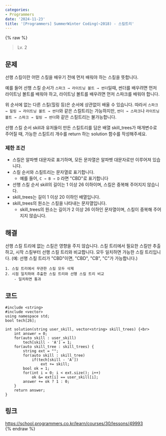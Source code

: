```yaml
---
categories:
- Programmers
date: '2024-11-23'
title: '[Programmers] SummerWinter Coding(~2018) - 스킬트리'
---
```


{% raw %}
> Lv. 2<br>

## 문제
선행 스킬이란 어떤 스킬을 배우기 전에 먼저 배워야 하는 스킬을 뜻합니다.

예를 들어 선행 스킬 순서가  `스파크 → 라이트닝 볼트 → 썬더`일때, 썬더를 배우려면 먼저 라이트닝 볼트를 배워야 하고, 라이트닝 볼트를 배우려면 먼저 스파크를 배워야 합니다.

위 순서에 없는 다른 스킬(힐링 등)은 순서에 상관없이 배울 수 있습니다. 따라서  `스파크 → 힐링 → 라이트닝 볼트 → 썬더`와 같은 스킬트리는 가능하지만,  `썬더 → 스파크`나  `라이트닝 볼트 → 스파크 → 힐링 → 썬더`와 같은 스킬트리는 불가능합니다.

선행 스킬 순서 skill과 유저들이 만든 스킬트리를 담은 배열 skill_trees가 매개변수로 주어질 때, 가능한 스킬트리 개수를 return 하는 solution 함수를 작성해주세요.

### 제한 조건
-   스킬은 알파벳 대문자로 표기하며, 모든 문자열은 알파벳 대문자로만 이루어져 있습니다.
-   스킬 순서와 스킬트리는 문자열로 표기합니다.
    -   예를 들어,  `C → B → D`  라면 "CBD"로 표기합니다
-   선행 스킬 순서 skill의 길이는 1 이상 26 이하이며, 스킬은 중복해 주어지지 않습니다.
-   skill_trees는 길이 1 이상 20 이하인 배열입니다.
-   skill_trees의 원소는 스킬을 나타내는 문자열입니다.
    -   skill_trees의 원소는 길이가 2 이상 26 이하인 문자열이며, 스킬이 중복해 주어지지 않습니다.

## 해결
선행 스킬 트리에 없는 스킬은 영향을 주지 않습니다. 스킬 트리에서 필요한 스킬만 추출하고, 시작 스킬부터 선행 스킬 트리와 비교합니다. 모두 일치하면 가능한 스킬 트리입니다. (예: 선행 스킬 트리가 "CBD"이면, "CBD", "CB", "C"가 가능합니다.)

```
1. 스킬 트리에서 무관한 스킬 모두 삭제
2. 시점 일치하여 추출한 스킬 트리와 선행 스킬 트리 비교
	- 일치하면 통과
```

## 코드
```
#include <string>
#include <vector>
using namespace std;
bool tech[26];

int solution(string user_skill, vector<string> skill_trees) {<br>
    int answer = 0;
    for(auto skill : user_skill)
        tech[skill - 'A'] = 1;
    for(auto skill_tree : skill_trees) {
        string ext = "";
        for(auto skill : skill_tree)
            if(tech[skill - 'A'])
                ext += skill;
        bool ok = 1;
        for(int i = 0; i < ext.size(); i++)
            ok &= ext[i] == user_skill[i];
        answer += ok ? 1 : 0;
    }
    return answer;
}
```

## 링크
https://school.programmers.co.kr/learn/courses/30/lessons/49993<br>
{% endraw %}